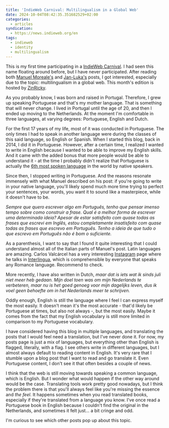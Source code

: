 ```yaml
---
title: 'IndieWeb Carnival: Multilingualism in a Global Web'
date: 2024-10-04T08:42:35.351682529+02:00
categories:
  - articles
syndication:
  - https://news.indieweb.org/en
tags:
  - indieweb
  - identity
  - multilingualism
---
```


This is my first time participating in a [IndieWeb Carnival](https://indieweb.org/IndieWeb_Carnival). I had seen this name floating around before, but I have never participated. After reading both [Manuel Moreale's](https://manuelmoreale.com/indieweb-carnival-multilingualism-in-a-global-web) and [Jan-Luka's](https://jlelse.blog/thoughts/2024/10/multilingualism) posts, I got interested, especially due to the topic: multilingualism in a global web. This month's edition is hosted by [ZinRicky](https://tilde.team/~zinricky/multilingualism/).

<!--more-->

As you probably know, I was born and raised in Portugal. Therefore, I grew up speaking Portuguese and that's my mother language. That is something that will never change. I lived in Portugal until the age of 20, and then I ended up moving to the Netherlands. At the moment I'm comfortable in three languages, at varying degrees: Portuguese, English and Dutch.

For the first 17 years of my life, most of it was conducted in Portuguese. The only times I had to speak in another language were during the classes of this said language, so English or Spanish. When I started this blog, back in 2014, I did it in Portuguese. However, after a certain time, I realized I wanted to write in English because I wanted to be able to improve my English skills. And it came with the added bonus that more people would be able to understand it - at the time I probably didn't realize that  Portuguese is actually the [6th most spoken language](https://en.wikipedia.org/wiki/List_of_languages_by_number_of_native_speakers) in the world by native speakers.

Since then, I stopped writing in Portuguese. And the reasons resonate immensely with what Manuel described on his post: if you're going to write in your native language, you'll likely spend much more time trying to perfect your sentences, your words, you want it to sound like a masterpiece, while it doesn't have to be.

*Sempre que quero escrever algo em Português, tenho que pensar imenso tempo sobre como construir a frase. Qual é a melhor forma de escrever uma determinada ideia? Apesar de estar satisfeito com quase todas as frases que escrevi em Inglês, estou completamente insatisfeito com quase todas as frases que escrevo em Português. Tenho a ideia de que tudo o que escrevo em Português não é bom o suficiente.*

<div class='box'>

As a parenthesis, I want to say that I found it quite interesting that I could understand almost all of the Italian parts of Manuel's post. Latin languages are amazing. Carlos Valcárcel has a very interesting [Instagram](https://www.instagram.com/orlophe_interlingua/) page where he talks in [Interlingua](https://en.wikipedia.org/wiki/Interlingua), which is comprehensible by everyone that speaks any Romance language. Recommend to check.

</div>

More recently, I have also written in Dutch, *maar dat is iets wat ik sinds juli niet meer heb gedaan. Mijn doel toen was om mijn Nederlands te verbeteren, maar nu is het goed genoeg voor mijn dagelijks leven, dus ik voel geen behoefte om in het Nederlands meer te schrijven.*

Oddly enough, English is still the language where I feel I can express myself the most easily. It doesn't mean it's the most accurate - that'd likely be Portuguese at times, but also not always -, but the most easily. Maybe it comes from the fact that my English vocabulary is still more limited in comparison to my Portuguese vocabulary.

I have considered having this blog in multiple languages, and translating the posts that I would feel need a translation, but I've never done it. For now, my posts page is just a mix of languages, but everything other than English is flagged, literally, with a flag. I see others write in different languages, but I almost always default to reading content in English. It's very rare that I stumble upon a blog post that I want to read and go translate it. Even Portuguese content, I don't see it that often besides a couple of news.

I think that the web is still moving towards speaking a common language, which is English. But I wonder what would happen if the other way around would be the case. Translating tools work pretty good nowadays, but I think the problem there is that you'll always feel like you're missing the essence and *the feel*. It happens sometimes when you read translated books, especially if they're translated from a language you know. I've once read a Portuguese book in English because I couldn't find the original in the Netherlands, and sometimes it felt just... a bit cringe and odd.

I'm curious to see which other posts pop up about this topic.
